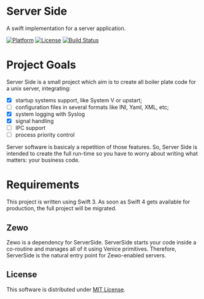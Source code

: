 # Server Side

A swift implementation for a server application.

[![Platform][platform-badge]][platform-url]
[![License][mit-badge]][mit-url]
[![Build Status](https://travis-ci.org/nineteen-apps/ServerSide.svg?branch=master)](https://travis-ci.org/nineteen-apps/ServerSide)

# Project Goals

Server Side is a small project which aim is to create all boiler plate code for
a unix server, integrating:

- [x] startup systems support, like System V or upstart;
- [ ] configuration files in several formats like INI, Yaml, XML, etc;
- [x] system logging with Syslog
- [x] signal handling
- [ ] IPC support
- [ ] process priority control

Server software is basicaly a repetition of those features. So, Server Side is
intended to create the full run-time so you have to worry about writing what
matters: your business code.

# Requirements

This project is written using Swift 3. As soon as Swift 4 gets available for
production, the full project will be migrated.

## Zewo

Zewo is a dependency for ServerSide. ServerSide starts your code inside a
co-routine and manages all of it using Venice primitives. Therefore, ServerSide
is the natural entry point for Zewo-enabled servers.

## License

This software is distributed under [MIT License][mit-url].

[platform-badge]: https://img.shields.io/badge/Platform-Mac%20%26%20Linux-lightgray.svg?style=flat
[platform-url]: https://swift.org
[mit-badge]: https://img.shields.io/badge/License-MIT-blue.svg?style=flat
[mit-url]: https://tldrlegal.com/license/mit-license
